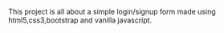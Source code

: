 This project is all about a simple login/signup form made using html5,css3,bootstrap and vanilla javascript.
